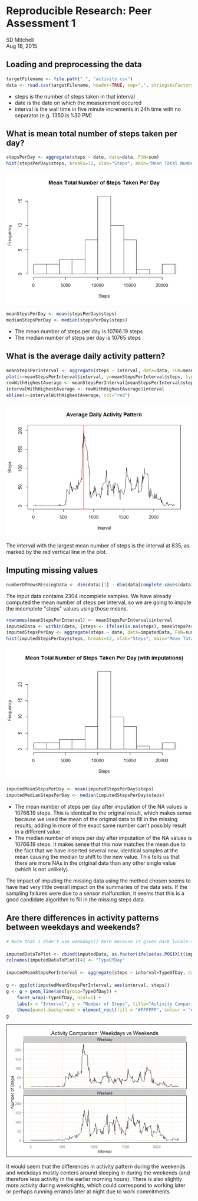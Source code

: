 # Reproducible Research: Peer Assessment 1
SD Mitchell  
Aug 16, 2015  



## Loading and preprocessing the data
  

```r
targetFilename <- file.path(".", "activity.csv")
data <- read.csv(targetFilename, header=TRUE, sep=",", stringsAsFactors=FALSE, na.strings="NA", colClasses=c("numeric", "Date", "numeric"))
```
    
* steps is the number of steps taken in that interval
* date is the date on which the measurement occured
* interval is the wall time in five minute increments in 24h time with no separator (e.g. 1350 is 1:30 PM)
  
## What is mean total number of steps taken per day?
  

```r
stepsPerDay <- aggregate(steps ~ date, data=data, FUN=sum)
hist(stepsPerDay$steps, breaks=12, xlab="Steps", main="Mean Total Number of Steps Taken Per Day")
```

![](PA1_template_files/figure-html/unnamed-chunk-3-1.png) 

```r
meanStepsPerDay <- mean(stepsPerDay$steps)
medianStepsPerDay <- median(stepsPerDay$steps)
```
  
* The mean number of steps per day is 10766.19 steps
* The median number of steps per day is 10765 steps
  
## What is the average daily activity pattern?
  

```r
meanStepsPerInterval <- aggregate(steps ~ interval, data=data, FUN=mean)
plot(x=meanStepsPerInterval$interval, y=meanStepsPerInterval$steps, type="l", xlab="Interval", ylab="Steps", main="Average Daily Activity Pattern")
rowWithHighestAverage <- meanStepsPerInterval[meanStepsPerInterval$steps==max(meanStepsPerInterval$steps), ]
intervalWithHighestAverage <- rowWithHighestAverage$interval
abline(v=intervalWithHighestAverage, col="red")
```

![](PA1_template_files/figure-html/unnamed-chunk-4-1.png) 
  
The interval with the largest mean number of steps is the interval at 835, as marked by the red vertical line in the plot.
  
## Imputing missing values
  

```r
numberOfRowsMissingData <- dim(data)[1] - dim(data[complete.cases(data), ])[1]
```
  
The input data contains 2304 incomplete samples. We have already computed the mean number of steps per interval, so we are going to impute the incomplete "steps" values using those means.
  

```r
rownames(meanStepsPerInterval) <- meanStepsPerInterval$interval
imputedData <- within(data, {steps <- ifelse(is.na(steps), meanStepsPerInterval[as.character(interval), "steps"], steps)})
imputedStepsPerDay <- aggregate(steps ~ date, data=imputedData, FUN=sum)
hist(imputedStepsPerDay$steps, breaks=12, xlab="Steps", main="Mean Total Number of Steps Taken Per Day (with imputations)")
```

![](PA1_template_files/figure-html/unnamed-chunk-6-1.png) 

```r
imputedMeanStepsPerDay <- mean(imputedStepsPerDay$steps)
imputedMedianStepsPerDay <- median(imputedStepsPerDay$steps)
```
  
* The mean number of steps per day after imputation of the NA values is 10766.19 steps. This is identical to the original result, which makes sense because we used the mean of the original data to fill in the missing results; adding in more of the exact same number can't possibly result in a different value.
* The median number of steps per day after imputation of the NA values is 10766.19 steps. It makes sense that this now matches the mean due to the fact that we have inserted several new, identical samples at the mean causing the median to shift to the new value. This tells us that there are more NAs in the original data than any other single value (which is not unlikely).
  
The impact of imputing the missing data using the method chosen seems to have had very little overall impact on the summaries of the data sets. If the sampling failures were due to a sensor malfunction, it seems that this is a good candidate algorithm to fill in the missing steps data.
  
## Are there differences in activity patterns between weekdays and weekends?
  

```r
# Note that I didn't use weekdays() here because it gives back locale-specific strings; checking against them would make this NOT reproducible in any other OS locale settings. It is a safer bet to assume most locales have seven-day weeks and the docs for POSIXlt state that $wd starts on a Sunday, zero-indexed.

imputedDataToPlot <- cbind(imputedData, as.factor(ifelse(as.POSIXlt(imputedData$date)$wd %in% c(0, 6), "Weekend", "Weekday")))
colnames(imputedDataToPlot)[4] <- "TypeOfDay"

imputedMeanStepsPerInterval <- aggregate(steps ~ interval+TypeOfDay, data=imputedDataToPlot, FUN=mean)

g <- ggplot(imputedMeanStepsPerInterval, aes(interval, steps))
g <- g + geom_line(aes(group=TypeOfDay)) +
	facet_wrap(~TypeOfDay, ncol=1) +
	labs(x = "Interval", y = "Number of Steps", title="Activity Comparison: Weekdays vs Weekends") +
	theme(panel.background = element_rect(fill = "#FFFFFF", colour = "#000000"), plot.background = element_rect(fill = "#FFFFFF", colour = "#000000"), panel.grid.major = element_line(colour="#FFDEAD"))
g
```

![](PA1_template_files/figure-html/unnamed-chunk-7-1.png) 
  
It would seem that the differences in activity pattern during the weekends and weekdays mostly centers around sleeping in during the weekends (and therefore less activity in the earlier morning hours). There is also slightly more activity during weeknights, which could correspond to working later or perhaps running errands later at night due to work commitments.
  
  
  
